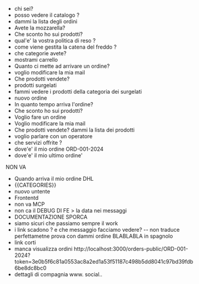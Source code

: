 - chi sei?
- posso vedere il catalogo ?
- dammi la lista degli ordini
- Avete la mozzarella?
- Che sconto ho sui prodotti?
- qual'e' la vostra politica di reso ?
- come viene gestita la catena del freddo ?
- che categorie avete?
- mostrami carrello
- Quanto ci mette ad arrivare un ordine?
- voglio modificare la mia mail
- Che prodotti vendete?
- prodotti surgelati
- fammi vedere i prodotti della categoria dei surgelati
- nuovo ordine
- In quanto tempo arriva l'ordine?
- Che sconto ho sui prodotti?
- Voglio fare un ordine
- Voglio modificare la mia mail
- Che prodotti vendete? dammi la lista dei prodotti
- voglio parlare con un operatore
- che servizi offrite ?
- dove'e' il mio ordine ORD-001-2024
- dove'e' il mio ultimo ordine'

NON VA

- Quando arriva il mio ordine DHL
- {{CATEGORIES}}
- nuovo untente
- Frontentd
- non va MCP
- non ca il DEBUG DI FE > la data nei messaggi
- DOCUMENTAZIONE SPORCA
- siamo sicuri che passiamo sempre il work
- i link scadono ? e che messaggio facciamo vedere?
  -- non traduce perfettametne prova con dammi ordine BLABLABLA in spagnolo
- link corti
- manca visualizza ordini
  http://localhost:3000/orders-public/ORD-001-2024?token=3e0b5f6c81a0553ac8a2ed1a53f51187c498b5dd8041c97bd39fdb6be8dc8bc0
- dettagli di compagnia www. social..
